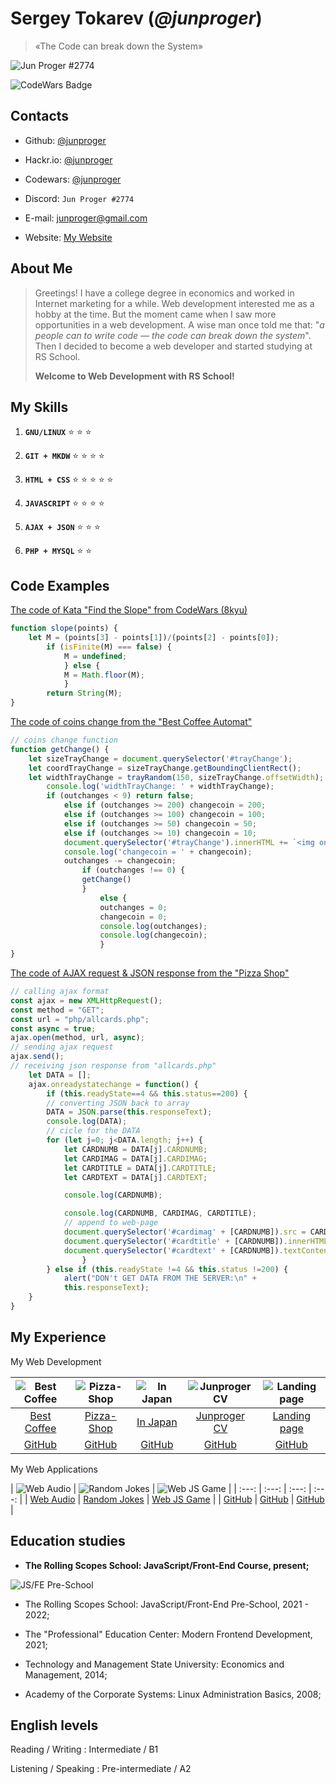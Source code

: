# Sergey Tokarev (*@junproger*)

> «The Code can break down the System»

![Jun Proger #2774](./assets/avatars/charisma.gif)

![CodeWars Badge](https://www.codewars.com/users/junproger/badges/micro)

## Contacts

- Github: [@junproger](https://github.com/junproger/)

- Hackr.io: [@junproger](https://hackr.io/junproger)

- Codewars: [@junproger](https://www.codewars.com/users/junproger)

- Discord: ```Jun Proger #2774```

- E-mail: junproger@gmail.com

- Website: [My Website](http://end407.byethost7.com/)

## About Me

> Greetings! I have a college degree in economics and worked in Internet marketing for a while. Web development interested me as a hobby at the time. But the moment came when I saw more opportunities in a web development. A wise man once told me that: "*a people can to write code — the code can break down the system*". Then I decided to become a web developer and started studying at RS School.
>
> **Welcome to Web Development with RS School!**

## My Skills

1. **`GNU/LINUX`** &#x2B50; &#x2B50; &#x2B50;

2. **`GIT + MKDW`** &#x2B50; &#x2B50; &#x2B50; &#x2B50;

3. **`HTML + CSS`** &#x2B50; &#x2B50; &#x2B50; &#x2B50; &#x2B50;

4. **`JAVASCRIPT`** &#x2B50; &#x2B50; &#x2B50; &#x2B50;

5. **`AJAX + JSON`** &#x2B50; &#x2B50; &#x2B50;

6. **`PHP + MYSQL`** &#x2B50; &#x2B50;

## Code Examples

[The code of Kata "Find the Slope" from CodeWars (8kyu)](https://www.codewars.com/kata/55a75e2d0803fea18f00009d)

```javascript
function slope(points) {
    let M = (points[3] - points[1])/(points[2] - points[0]);
        if (isFinite(M) === false) {
            M = undefined;
            } else {
            M = Math.floor(M);
            }
        return String(M);
}
```

[The code of coins change from the "Best Coffee Automat"](http://end407.byethost7.com/olders/jscoffee/jscoffee.html)

```javascript
// coins change function
function getChange() {
    let sizeTrayChange = document.querySelector('#trayChange');
    let coordTrayChange = sizeTrayChange.getBoundingClientRect();
    let widthTrayChange = trayRandom(150, sizeTrayChange.offsetWidth);
        console.log('widthTrayChange: ' + widthTrayChange);
        if (outchanges < 9) return false;
            else if (outchanges >= 200) changecoin = 200;
            else if (outchanges >= 100) changecoin = 100;
            else if (outchanges >= 50) changecoin = 50;
            else if (outchanges >= 10) changecoin = 10;
            document.querySelector('#trayChange').innerHTML += `<img onclick='this.style.display="none";' style="left:${widthTrayChange}px; " class="coinChanges" src="${changecoin}_rubles.png">`;
            console.log('changecoin = ' + changecoin);
            outchanges -= changecoin;
                if (outchanges !== 0) {
                getChange()
                }
                    else {
                    outchanges = 0;
                    changecoin = 0;
                    console.log(outchanges);
                    console.log(changecoin);
                    }
}
```

[The code of AJAX request & JSON response from the "Pizza Shop"](http://end407.byethost7.com/olders/cardclass/cardclass.html)

```javascript
// calling ajax format
const ajax = new XMLHttpRequest();
const method = "GET";
const url = "php/allcards.php";
const async = true;
ajax.open(method, url, async);
// sending ajax request
ajax.send();
// receiving json response from "allcards.php"
    let DATA = [];
    ajax.onreadystatechange = function() {
        if (this.readyState==4 && this.status==200) {
        // converting JSON back to array
        DATA = JSON.parse(this.responseText);
        console.log(DATA);
        // cicle for the DATA
        for (let j=0; j<DATA.length; j++) {
            let CARDNUMB = DATA[j].CARDNUMB;
            let CARDIMAG = DATA[j].CARDIMAG;
            let CARDTITLE = DATA[j].CARDTITLE;
            let CARDTEXT = DATA[j].CARDTEXT;

            console.log(CARDNUMB);

            console.log(CARDNUMB, CARDIMAG, CARDTITLE);
            // append to web-page
            document.querySelector('#cardimag' + [CARDNUMB]).src = CARDIMAG;
            document.querySelector('#cardtitle' + [CARDNUMB]).innerHTML = CARDTITLE;
            document.querySelector('#cardtext' + [CARDNUMB]).textContent = CARDTEXT;
                }
        } else if (this.readyState !=4 && this.status !=200) {
            alert("DON't GET DATA FROM THE SERVER:\n" +
            this.responseText);
    }
}
```

## My Experience

My Web Development

| ![Best Coffee](./assets/images/bestcoffee.jpg) | ![Pizza-Shop](./assets/images/pizzashop.jpg) | ![In Japan](./assets/images/injapan.jpg) | ![Junproger CV](./assets/images/junprogcv.jpg) | ![Landing page](./assets/images/landing123.jpg) |
| :---: | :---: | :---: | :---: | :---: |
| [Best Coffee](http://end407.byethost7.com/olders/jscoffee/jscoffee.html) | [Pizza-Shop](http://end407.byethost7.com/olders/cardclass/cardclass.html) | [In Japan](http://end407.byethost7.com/injapan/injapan.html) | [Junproger CV](https://junproger.github.io/preschool-cv/) | [Landing page](https://junproger.github.io/landing/) |
| [GitHub](https://github.com/junproger/jscoffee) | [GitHub](https://github.com/junproger/pizzashop) | [GitHub](https://github.com/junproger/injapan) | [GitHub](https://github.com/junproger/preschool-cv) | [GitHub](https://github.com/junproger/landing) |

My Web Applications

| ![Web Audio](./assets/images/webaudio12.jpg) | ![Random Jokes](./assets/images/bandb1234.jpg) | ![Web JS Game](./assets/images/huha123.jpg) |
| :---: | :---: | :---: | :---: |
| [Web Audio](https://junproger.github.io/js30audio/) | [Random Jokes](https://junproger.github.io/jokes30js/) | [Web JS Game](https://junproger.github.io/js30game3/) |
| [GitHub](https://github.com/junproger/js30audio) | [GitHub](https://github.com/junproger/jokes30js) | [GitHub](https://github.com/junproger/js30game3) |

## Education studies

- **The Rolling Scopes School: JavaScript/Front-End Course, present;**

![JS/FE Pre-School](./assets/images/jsfepreschool23.jpg)

- The Rolling Scopes School: JavaScript/Front-End Pre-School, 2021 - 2022;

- The "Professional" Education Center: Modern Frontend Development, 2021;

- Technology and Management State University: Economics and Management, 2014;

- Academy of the Corporate Systems: Linux Administration Basics, 2008;

## English levels

Reading / Writing
: Intermediate / B1

Listening / Speaking
: Pre-intermediate / A2
